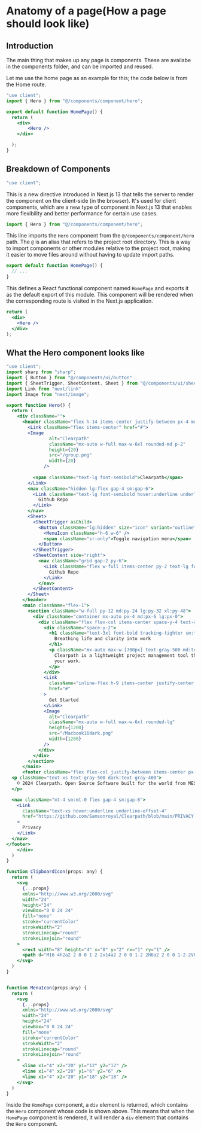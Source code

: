 # Anatomy of a page(How a page should look like)

## Introduction
The main thing that makes up any page is components. These are availabe in the components folder; and can be imported and reused. 

Let me use the home page as an example for this; the code below is from the Home route.

```jsx
"use client";
import { Hero } from "@/components/component/hero";

export default function HomePage() {
  return (
    <div>
        <Hero />
    </div>

  );
}

```

## Breakdown of Components

```jsx
"use client";
```

This is a new directive introduced in Next.js 13 that tells the server to render the component on the client-side (in the browser). It's used for client components, which are a new type of component in Next.js 13 that enables more flexibility and better performance for certain use cases.

```jsx
import { Hero } from "@/components/component/hero";
```

This line imports the `Hero` component from the `@/components/component/hero` path. The `@` is an alias that refers to the project root directory. This is a way to import components or other modules relative to the project root, making it easier to move files around without having to update import paths.

```jsx
export default function HomePage() {
  // ...
}
```

This defines a React functional component named `HomePage` and exports it as the default export of this module. This component will be rendered when the corresponding route is visited in the Next.js application.

```jsx
return (
  <div>
    <Hero />
  </div>
);
```

## What the Hero component looks like

```jsx
"use client";
import sharp from "sharp";
import { Button } from "@/components/ui/button"
import { SheetTrigger, SheetContent, Sheet } from "@/components/ui/sheet"
import Link from "next/link"
import Image from "next/image";

export function Hero() {
  return (
    <div className="">
      <header className="flex h-14 items-center justify-between px-4 md:px-6 lg:container lg:mx-auto lg:max-w-7xl">
        <Link className="flex items-center" href="#">
        <Image
                alt="Clearpath"
                className="mx-auto w-full max-w-6xl rounded-md p-2"
                height={20}
                src="/group.png"
                width={20}
              />
        
          <span className="text-lg font-semibold">Clearpath</span>
        </Link>
        <nav className="hidden lg:flex gap-4 sm:gap-6">          
          <Link className="text-lg font-semibold hover:underline underline-offset-4" href="https://github.com/Samsonroyal/Clearpath">
            Github Repo
          </Link>
        </nav>
        <Sheet>
          <SheetTrigger asChild>
            <Button className="lg:hidden" size="icon" variant="outline">
              <MenuIcon className="h-6 w-6" />
              <span className="sr-only">Toggle navigation menu</span>
            </Button>
          </SheetTrigger>
          <SheetContent side="right">
            <nav className="grid gap-2 py-6">              
              <Link className="flex w-full items-center py-2 text-lg font-semibold" href="https://github.com/Samsonroyal/Clearpath">
                Github Repo
              </Link>
            </nav>
          </SheetContent>
        </Sheet>
      </header>
      <main className="flex-1">
        <section className="w-full py-12 md:py-24 lg:py-32 xl:py-48">
          <div className="container mx-auto px-4 md:px-6 lg:px-0">
            <div className="flex flex-col items-center space-y-4 text-center">
              <div className="space-y-2">
                <h1 className="text-3xl font-bold tracking-tighter sm:text-4xl md:text-5xl lg:text-6xl/none">
                  Breathing life and clarity into work
                </h1>
                <p className="mx-auto max-w-[700px] text-gray-500 md:text-xl dark:text-gray-400">
                  Clearpath is a lightweight project management tool that gives you clarity, focus, and adds fun to
                  your work.
                </p>
              </div>
              <Link
                className="inline-flex h-9 items-center justify-center rounded-md bg-gray-900 px-4 py-2 text-sm font-medium text-gray-50 shadow transition-colors hover:bg-gray-900/90 focus-visible:outline-none focus-visible:ring-1 focus-visible:ring-gray-950 disabled:pointer-events-none disabled:opacity-50 dark:bg-gray-50 dark:text-gray-900 dark:hover:bg-gray-50/90 dark:focus-visible:ring-gray-300"
                href="#"
              >
                Get Started
              </Link>
              <Image
                alt="Clearpath"
                className="mx-auto w-full max-w-6xl rounded-lg"
                height={1200}
                src="/Macbook16dark.png"
                width={1200}
              />
            </div>
          </div>
        </section>
      </main>
      <footer className="flex flex-col justify-between items-center px-4 py-6 w-full shrink-0 border-t sm:flex-row sm:justify-between sm:px-8 lg:px-16 fixed bottom-0 left-0 right-0 bg-white bg-opacity-90 backdrop-blur-lg dark:bg-gray-800 dark:bg-opacity-80">
  <p className="text-xs text-gray-500 dark:text-gray-400">
    © 2024 Clearpath. Open Source Software built for the world from MEST.
  </p>

  <nav className="mt-4 sm:mt-0 flex gap-4 sm:gap-6">
    <Link
      className="text-xs hover:underline underline-offset-4"
      href="https://github.com/Samsonroyal/Clearpath/blob/main/PRIVACY.md"
    >
      Privacy
    </Link>
  </nav>
</footer>
    </div>
  )
}

function ClipboardIcon(props: any) {
  return (
    <svg
      {...props}
      xmlns="http://www.w3.org/2000/svg"
      width="24"
      height="24"
      viewBox="0 0 24 24"
      fill="none"
      stroke="currentColor"
      strokeWidth="2"
      strokeLinecap="round"
      strokeLinejoin="round"
    >
      <rect width="8" height="4" x="8" y="2" rx="1" ry="1" />
      <path d="M16 4h2a2 2 0 0 1 2 2v14a2 2 0 0 1-2 2H6a2 2 0 0 1-2-2V6a2 2 0 0 1 2-2h2" />
    </svg>
  )
}


function MenuIcon(props:any) {
  return (
    <svg
      {...props}
      xmlns="http://www.w3.org/2000/svg"
      width="24"
      height="24"
      viewBox="0 0 24 24"
      fill="none"
      stroke="currentColor"
      strokeWidth="2"
      strokeLinecap="round"
      strokeLinejoin="round"
    >
      <line x1="4" x2="20" y1="12" y2="12" />
      <line x1="4" x2="20" y1="6" y2="6" />
      <line x1="4" x2="20" y1="18" y2="18" />
    </svg>
  )
}

```

Inside the `HomePage` component, a `div` element is returned, which contains the `Hero` component whose code is shown above. This means that when the `HomePage` component is rendered, it will render a `div` element that contains the `Hero` component.
